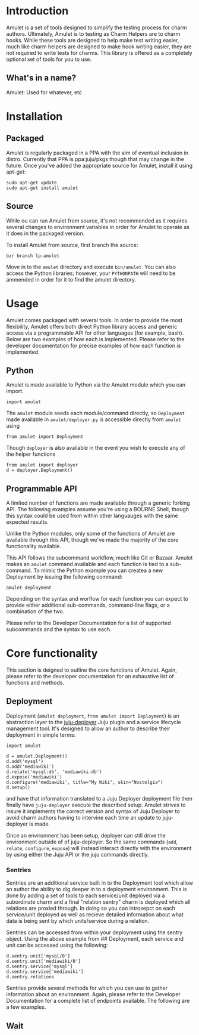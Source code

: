 # Introduction

Amulet is a set of tools designed to simplify the testing process for charm
authors. Ultimately, Amulet is to testing as Charm Helpers are to charm hooks.
While these tools are designed to help make test writing easier, much like
charm helpers are designed to make hook writing easier, they are not required
to write tests for charms. This library is offered as a completely optional
set of tools for you to use.

## What's in a name?

Amulet: Used for whatever, etc

# Installation

## Packaged

Amulet is regularly packaged in a PPA with the aim of eventual inclusion in
distro. Currently that PPA is ppa:juju/pkgs though that may change in the
future. Once you've added the appropriate source for Amulet, install it using
apt-get:

    sudo apt-get update
    sudo apt-get install amulet

## Source

While ou can run Amulet from source, it's not recommended as it requires
several changes to environment variables in order for Amulet to operate as it
does in the packaged version.

To install Amulet from source, first branch the source:

    bzr branch lp:amulet

Move in to the `amulet` directory and execute `bin/amulet`. You can also access
the Python libraries; however, your `PYTHONPATH` will need to be ammended in
order for it to find the amulet directory.

# Usage

Amulet comes packaged with several tools. In order to provide the most
flexibility, Amulet offers both direct Python library access and generic access
via a programmable API for other languages (for example, bash). Below are two
examples of how each is implemented. Please refer to the developer
documentation for precise examples of how each function is implemented.

## Python

Amulet is made available to Python via the Amulet module which you can import.

    import amulet

The `amulet` module seeds each module/command directly, so `Deployment` made
available in `amulet/deployer.py` is accessible directly from `amulet` using

    from amulet import Deployment

Though `deployer` is also available in the event you wish to execute any of the
helper functions

    from amulet import deployer
    d = deployer.Deployment()

## Programmable API

A limited number of functions are made available through a generic forking API.
The following examples assume you're using a BOURNE Shell, though this syntax
could be used from within other languauges with the same expected results.

Unlike the Python modules, only some of the functions of Amulet are available
through this API, though we've made the majority of the core functionality
available.

This API follows the subcommand workflow, much like Git or Bazaar. Amulet makes
an `amulet` command available and each function is tied to a sub-command. To
mimic the Python example you can createa a new Deployment by issuing the
following command:

    amulet deployment

Depending on the syntax and worflow for each function you can expect to provide
either additional sub-commands, command-line flags, or a combination of the
two.

Please refer to the Developer Documentation for a list of supported subcommands
and the syntax to use each.

# Core functionality

This section is deigned to outline the core functions of Amulet. Again, please
refer to the developer documentation for an exhaustive list of functions and
methods.

## Deployment

Deployment (`amulet deployment`, `from amulet import Deployment`) is an
abstraction layer to the [juju-deployer](http://launchpad.net/juju-deployer)
Juju plugin and a service lifecycle management tool. It's designed to allow an
author to describe their deployment in simple terms:

    import amulet

    d = amulet.Deployment()
    d.add('mysql')
    d.add('mediawiki')
    d.relate('mysql:db', 'mediawiki:db')
    d.expose('mediawiki')
    d.configure('mediawiki', title="My Wiki", skin="Nostolgia")
    d.setup()

and have that information translated to a Juju Deployer deployment file then
finally have `juju-deployer` execute the described setup. Amulet strives to
insure it implements the correct version and syntax of Juju Deployer to avoid
charm authors having to intervine each time an update to juju-deployer is made.

Once an environment has been setup, deployer can still drive the environment
outside of of juju-deployer. So the same commands (`add`, `relate`, `configure`,
`expose`) will instead interact directly with the environment by using either
the Juju API or the juju commands directly. 

### Sentries

Sentries are an additional service built in to the Deployment tool which allow
an author the ability to dig deeper in to a deployment environment. This is
done by adding a set of tools to each service/unit deployed via a subordinate
charm and a final "relation sentry" charm is deployed which all relations are
proxied through. In doing so you can introsepct on each service/unit deployed
as well as recieve detailed information about what data is being sent by which
units/service during a relation.

Sentries can be accessed from within your deployment using the sentry object.
Using the above example from ## Deployment, each service and unit can be
accessed using the following:

    d.sentry.unit['mysql/0']
    d.sentry.unit['mediawiki/0']
    d.sentry.service['mysql']
    d.sentry.service['mediawiki']
    d.sentry.relations

Sentries provide several methods for which you can use to gather information
about an environment. Again, please refer to the Developer Documentation for a
complete list of endpoints available. The following are a few examples.


## Wait
